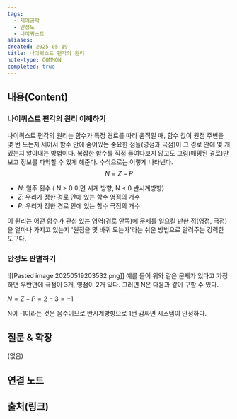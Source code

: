 ```yaml
---
tags:
  - 제어공학
  - 안정도
  - 나이퀴스트
aliases: 
created: 2025-05-19
title: 나이퀴스트 편각의 원리
note-type: COMMON
completed: true
---
```


## 내용(Content)

### 나이퀴스트 편각의 원리 이해하기
나이퀴스트 편각의 원리는 함수가 특정 경로를 따라 움직일 때, 함수 값이 원점 주변을 몇 번 도는지 세어서 함수 안에 숨어있는 중요한 점들(영점과 극점)이 그 경로 안에 몇 개 있는지 알아내는 방법이다. 복잡한 함수를 직접 들여다보지 않고도 그림(매핑된 경로)만 보고 정보를 파악할 수 있게 해준다.
수식으로는 이렇게 나타낸다.
$$
N = Z - P
$$
- $N$: 일주 횟수 ( N > 0 이면 시계 방향, N < 0 반시계방향)
- $Z$: 우리가 정한 경로 안에 있는 함수 영점의 개수
- $P$: 우리가 정한 경로 안에 있는 함수 극점의 개수

이 원리는 어떤 함수가 관심 있는 영역(경로 안쪽)에 문제를 일으킬 만한 점(영점, 극점)을 얼마나 가지고 있는지 '원점을 몇 바퀴 도는가'라는 쉬운 방법으로 알려주는 강력한 도구다.

### 안정도 판별하기

![[Pasted image 20250519203532.png]]
예를 들어 위와 같은 문제가 있다고 가정하면 우반면에 극점이 3개, 영점이 2개 있다. 그러면 N은 다음과 같이 구할 수 있다.

$N = Z - P = 2 - 3 = -1$

N이 -1이라는 것은 음수이므로 반시계방향으로 1번 감싸면 시스템이 안정하다. 

## 질문 & 확장

(없음)

## 연결 노트

## 출처(링크)
